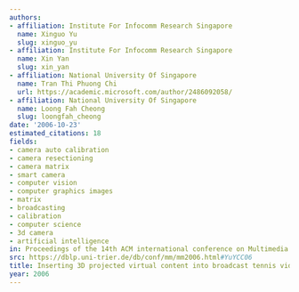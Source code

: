 ```yaml
---
authors:
- affiliation: Institute For Infocomm Research Singapore
  name: Xinguo Yu
  slug: xinguo_yu
- affiliation: Institute For Infocomm Research Singapore
  name: Xin Yan
  slug: xin_yan
- affiliation: National University Of Singapore
  name: Tran Thi Phuong Chi
  url: https://academic.microsoft.com/author/2486092058/
- affiliation: National University Of Singapore
  name: Loong Fah Cheong
  slug: loongfah_cheong
date: '2006-10-23'
estimated_citations: 18
fields:
- camera auto calibration
- camera resectioning
- camera matrix
- smart camera
- computer vision
- computer graphics images
- matrix
- broadcasting
- calibration
- computer science
- 3d camera
- artificial intelligence
in: Proceedings of the 14th ACM international conference on Multimedia
src: https://dblp.uni-trier.de/db/conf/mm/mm2006.html#YuYCC06
title: Inserting 3D projected virtual content into broadcast tennis video
year: 2006
---
```

